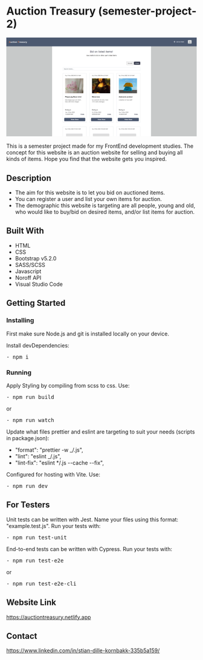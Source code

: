 # Auction Treasury (semester-project-2)

![Image of the Auction Treasury website](assets/readme/auctiontreasury.png)

This is a semester project made for my FrontEnd development studies. The concept for this website is an auction website for selling and buying all kinds of items. Hope you find that the website gets you inspired.

## Description

- The aim for this website is to let you bid on auctioned items.
- You can register a user and list your own items for auction.
- The demographic this website is targeting are all people, young and old, who would like to buy/bid on desired items, and/or list items for auction.

## Built With

- HTML
- CSS
- Bootstrap v5.2.0
- SASS/SCSS
- Javascript
- Noroff API
- Visual Studio Code

## Getting Started

### Installing

First make sure Node.js and git is installed locally on your device.

Install devDependencies:

<pre>
- npm i
</pre>

### Running

Apply Styling by compiling from scss to css. Use:

<pre>
- npm run build
</pre>

or

<pre>
- npm run watch
</pre>

Update what files prettier and eslint are targeting to suit your needs (scripts in package.json):

- "format": "prettier -w \_/.js",
- "lint": "eslint \_/.js",
- "lint-fix": "eslint \*/.js --cache --fix",

Configured for hosting with Vite. Use:

<pre>
- npm run dev
</pre>

## For Testers

Unit tests can be written with Jest. Name your files using this format: "example.test.js".
Run your tests with:

<pre>
- npm run test-unit
</pre>

End-to-end tests can be written with Cypress. Run your tests with:

<pre>
- npm run test-e2e
</pre>

or

<pre>
- npm run test-e2e-cli
</pre>

## Website Link

https://auctiontreasury.netlify.app

## Contact

https://www.linkedin.com/in/stian-dille-kornbakk-335b5a159/
